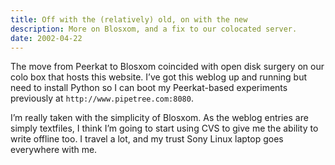 ```yaml
---
title: Off with the (relatively) old, on with the new
description: More on Blosxom, and a fix to our colocated server.
date: 2002-04-22
---
```

The move from Peerkat to Blosxom coincided with open disk surgery on our colo box that hosts this website. I’ve got this weblog up and running but need to install Python so I can boot my Peerkat-based experiments previously at `http://www.pipetree.com:8080`.

I’m really taken with the simplicity of Blosxom. As the weblog entries are simply textfiles, I think I’m going to start using CVS to give me the ability to write offline too. I travel a lot, and my trust Sony Linux laptop goes everywhere with me.
